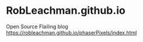 # RobLeachman.github.io
Open Source Flailing blog
https://robleachman.github.io/phaserPixels/index.html

